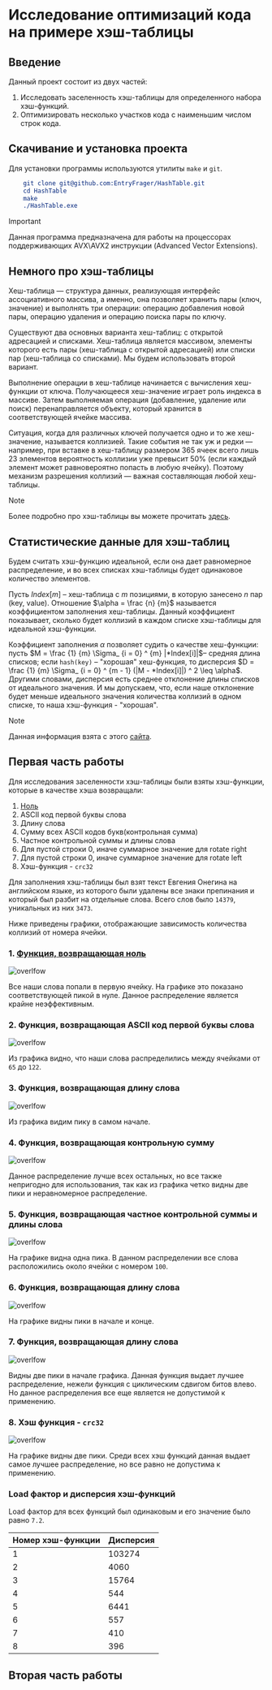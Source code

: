 # Исследование оптимизаций кода на примере хэш-таблицы

## Введение

Данный проект состоит из двух частей:
1. Исследовать заселенность хэш-таблицы для определенного набора хэш-функций.
2. Оптимизировать несколько участков кода с наименьшим числом строк кода.

## Скачивание и установка проекта

Для установки программы используются утилиты `make` и `git`.

```CMAKE
    git clone git@github.com:EntryFrager/HashTable.git
    cd HashTable
    make
    ./HashTable.exe
```

> [!IMPORTANT]
>
> Данная программа предназначена для работы на процессорах поддерживающих AVX\AVX2 инструкции (Advanced Vector Extensions).

## Немного про хэш-таблицы

Хеш-таблица — структура данных, реализующая интерфейс ассоциативного массива, а именно, она позволяет хранить пары (ключ, значение) и выполнять три операции: операцию добавления новой пары, операцию удаления и операцию поиска пары по ключу.

Существуют два основных варианта хеш-таблиц: с открытой адресацией и списками. Хеш-таблица является массивом, элементы которого есть пары (хеш-таблица с открытой адресацией) или списки пар (хеш-таблица со списками). Мы будем использовать второй вариант.

Выполнение операции в хеш-таблице начинается с вычисления хеш-функции от ключа. Получающееся хеш-значение играет роль индекса в массиве. Затем выполняемая операция (добавление, удаление или поиск) перенаправляется объекту, который хранится в соответствующей ячейке массива.

Ситуация, когда для различных ключей получается одно и то же хеш-значение, называется коллизией. Такие события не так уж и редки — например, при вставке в хеш-таблицу размером 365 ячеек всего лишь 23 элементов вероятность коллизии уже превысит 50% (если каждый элемент может равновероятно попасть в любую ячейку). Поэтому механизм разрешения коллизий — важная составляющая любой хеш-таблицы.


> [!NOTE]
>
> Более подробно про хэш-таблицы вы можете прочитать [здесь](https://ru.wikipedia.org/wiki/%D0%A5%D0%B5%D1%88-%D1%82%D0%B0%D0%B1%D0%BB%D0%B8%D1%86%D0%B0).

## Статистические данные для хэш-таблиц

Будем считать хэш-функцию идеальной, если она дает равномерное распределение, и во всех списках хэш-таблицы будет одинаковое количество элементов.

Пусть $Index[m]$ – хеш-таблица с $m$ позициями, в которую занесено $n$ пар (key,
value). Отношение $\alpha = \frac {n} {m}$ называется коэффициентом заполнения хеш-таблицы. Данный коэффициент показывает, сколько будет коллизий в каждом списке хэш-таблицы для идеальной хэш-функции.

Коэффициент заполнения $\alpha$ позволяет судить о качестве хеш-функции: пусть $M = \frac {1} {m} \Sigma_ {i = 0} ^ {m} |*Index[i]|$– средняя длина списков; если `hash(key)` – "хорошая" хеш-функция, то дисперсия $D = \frac {1} {m} \Sigma_ {i = 0} ^ {m - 1} (|M - *Index[i]|) ^ 2 \leq \alpha$. Другими словами, дисперсия есть среднее отклонение длины списков от идеального значения. И мы допускаем, что, если наше отклонение будет меньше идеального значения количества коллизий в одном списке, то наша хэш-функция - "хорошая".

> [!NOTE]
>
> Данная информация взята с этого [сайта](http://algcourse.cs.msu.su/wp-content/uploads/2010/12/Lect13.pdf).

## Первая часть работы

Для исследования заселенности хэш-таблицы были взяты хэш-функции, которые в качестве хэша возвращали:

1. [Ноль](#null)
2. ASCII код первой буквы слова
3. Длину слова
4. Сумму всех ASCII кодов букв(контрольная сумма)
5. Частное контрольной суммы и длины слова
6. Для пустой строки 0, иначе суммарное значение для rotate right
7. Для пустой строки 0, иначе суммарное значение для rotate left
8. Хэш-функция - `crc32`

Для заполнения хэш-таблицы был взят текст Евгения Онегина на английском языке, из которого были удалены все знаки препинания и который был разбит на отдельные слова. Всего слов было `14379`, уникальных из них `3473`.

Ниже приведены графики, отображающие зависимость количества коллизий от номера ячейки.

### 1. [Функция, возвращающая ноль](readme.md#null)

![overlfow](./graphics/1_table.png)

Все наши слова попали в первую ячейку. На графике это показано соответствующей пикой в нуле. Данное распределение является крайне неэффективным.

### 2. Функция, возвращающая ASCII код первой буквы слова

![overlfow](./graphics/2_table.png)

Из графика видно, что наши слова распределились между ячейками от `65` до `122`.

### 3. Функция, возвращающая длину слова

![overlfow](./graphics/3_table.png)

Из графика видим пику в самом начале.

### 4. Функция, возвращающая контрольную сумму

![overlfow](./graphics/4_table.png)

Данное распределение лучше всех остальных, но все также непригодно для использования, так как из графика четко видны две пики и неравномерное распределение.

### 5. Функция, возвращающая частное контрольной суммы и длины слова

![overlfow](./graphics/5_table.png)

На графике видна одна пика. В данном распределении все слова расположились около ячейки с номером `100`.

### 6. Функция, возвращающая длину слова

![overlfow](./graphics/6_table.png)

На графике видны пики в начале и конце.

### 7. Функция, возвращающая длину слова

![overlfow](./graphics/7_table.png)

Видны две пики в начале графика. Данная функция выдает лучшее распределение, нежели функция с циклическим сдвигом битов влево. Но данное распределения все еще является не допустимой к применению.

### 8. Хэш функция - `crc32`

![overlfow](./graphics/8_table.png)

На графике видны две пики. Среди всех хэш функций данная выдает самое лучшее распределение, но все равно не допустима к применению.

### Load фактор и дисперсия хэш-функций

Load фактор для всех функций был одинаковым и его значение было равно `7.2`.

| Номер хэш-функции | Дисперсия |
|-------------------|-----------|
| 1                 | 103274    |
| 2                 | 4060      |
| 3                 | 15764     |
| 4                 | 544       |
| 5                 | 6441      |
| 6                 | 557       |
| 7                 | 410       |
| 8                 | 396       |

## Вторая часть работы

